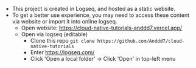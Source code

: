 - This project is created in Logseq, and hosted as a static website.
- To get a better use experience, you may need to access these content via website or import it into online logseq.
	- Open website: https://cloud-native-tutorials-anddd7.vercel.app/
	- Open via logseq (editable)
		- Clone this repo `git clone https://github.com/Anddd7/cloud-native-tutorials`
		- Enter https://logseq.com/
		- Click 'Open a local folder' -> Click 'Open' in top-left menu